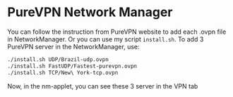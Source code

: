 PureVPN Network Manager
=====================================

You can follow the instruction from PureVPN website to add each .ovpn file in NetworkManager. Or you can use my script ``install.sh``. To add 3 PureVPN server in the NetworkManager, use:

```bash
./install.sh UDP/Brazil-udp.ovpn
./install.sh FastUDP/Fastest-purevpn.ovpn
./install.sh TCP/New\ York-tcp.ovpn

```

Now, in the nm-applet, you can see these 3 server in the VPN tab
